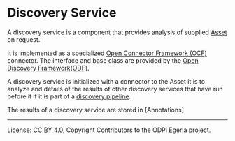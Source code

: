 <!-- SPDX-License-Identifier: CC-BY-4.0 -->
<!-- Copyright Contributors to the ODPi Egeria project. -->

# Discovery Service

A discovery service is a component that provides analysis of supplied
[Asset](../../../../open-metadata-publication/website/assets) on request.

It is implemented as a specialized [Open Connector Framework (OCF)](../../open-connector-framework)
connector.  The interface and base class are provided by the [Open Discovery Framework(ODF)](README.md).

A discovery service is initialized with a connector to the Asset it is to analyze and details of
the results of other discovery services that have run before it if it is part of a
[discovery pipeline](discovery-pipeline.md).

The results of a discovery service are stored in [Annotations]


----
License: [CC BY 4.0](https://creativecommons.org/licenses/by/4.0/),
Copyright Contributors to the ODPi Egeria project.